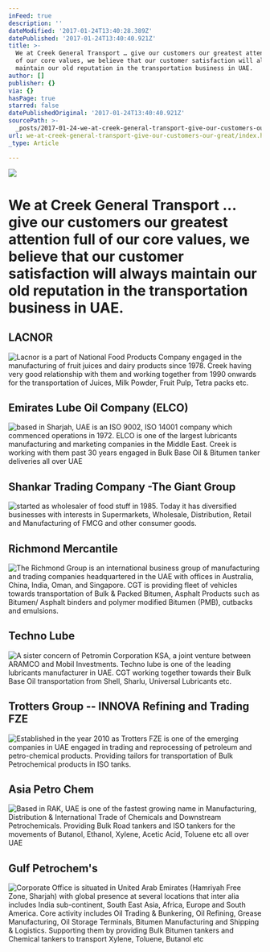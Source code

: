 ```yaml
---
inFeed: true
description: ''
dateModified: '2017-01-24T13:40:28.389Z'
datePublished: '2017-01-24T13:40:40.921Z'
title: >-
  We at Creek General Transport … give our customers our greatest attention full
  of our core values, we believe that our customer satisfaction will always
  maintain our old reputation in the transportation business in UAE.
author: []
publisher: {}
via: {}
hasPage: true
starred: false
datePublishedOriginal: '2017-01-24T13:40:40.921Z'
sourcePath: >-
  _posts/2017-01-24-we-at-creek-general-transport-give-our-customers-our-great.md
url: we-at-creek-general-transport-give-our-customers-our-great/index.html
_type: Article

---
```

![](https://the-grid-user-content.s3-us-west-2.amazonaws.com/7171a092-9368-44f1-8630-82613e306ac5.jpg)

# We at Creek General Transport ... give our customers our greatest attention full of our core values, we believe that our customer satisfaction will always maintain our old reputation in the transportation business in UAE.

## LACNOR
![Lacnor is a part of National Food Products Company engaged in the manufacturing of fruit juices and dairy products since 1978. Creek having very good relationship with them and working together from 1990 onwards for the transportation of Juices, Milk Powder, Fruit Pulp, Tetra packs etc.](https://the-grid-user-content.s3-us-west-2.amazonaws.com/065f0bf8-9366-4db7-9dba-073de43654ae.png)

## Emirates Lube Oil Company (ELCO)
![based in Sharjah, UAE is an ISO 9002, ISO 14001 company which commenced operations in 1972. ELCO is one of the largest lubricants manufacturing and marketing companies in the Middle East. Creek is working with them past 30 years engaged in Bulk Base Oil & Bitumen tanker deliveries all over UAE](https://the-grid-user-content.s3-us-west-2.amazonaws.com/f4dea731-d6c2-4b82-a281-34d3412fb38c.png)

## Shankar Trading Company -The Giant Group
![started as wholesaler of food stuff in 1985. Today it has diversified businesses with interests in Supermarkets, Wholesale, Distribution, Retail and Manufacturing of FMCG and other consumer goods. ](https://the-grid-user-content.s3-us-west-2.amazonaws.com/4fd73a6b-e2cd-454a-a9c0-e3f475f152f9.png)

## Richmond Mercantile
![The Richmond Group is an international business group of manufacturing and trading companies headquartered in the UAE with offices in Australia, China, India, Oman, and Singapore. 
CGT is providing fleet of vehicles towards transportation of Bulk & Packed Bitumen, Asphalt Products such as Bitumen/ Asphalt binders and polymer modified Bitumen (PMB), cutbacks and emulsions.
](https://the-grid-user-content.s3-us-west-2.amazonaws.com/a5fc02a7-4c84-4de6-ae66-424056a4c8e9.png)

## Techno Lube
![A sister concern of Petromin Corporation KSA, a joint venture between ARAMCO and Mobil Investments. Techno lube is one of the leading lubricants manufacturer in UAE. CGT working together towards their Bulk Base Oil transportation from Shell, Sharlu, Universal Lubricants etc. ](https://the-grid-user-content.s3-us-west-2.amazonaws.com/190af234-a4e6-4c63-b554-66bebffa3c76.png)

## Trotters Group -- INNOVA Refining and Trading FZE
![Established in the year 2010 as Trotters FZE is one of the emerging companies in UAE engaged in trading and reprocessing of petroleum and petro-chemical products. Providing tailors for transportation of Bulk Petrochemical products in ISO tanks.](https://the-grid-user-content.s3-us-west-2.amazonaws.com/67a6cf56-1963-4eb7-a9ab-5b46b929f902.png)

## Asia Petro Chem
![Based in RAK, UAE is one of the fastest growing name in Manufacturing, Distribution & International Trade of Chemicals and Downstream Petrochemicals. Providing Bulk Road tankers and ISO tankers for the movements of Butanol, Ethanol, Xylene, Acetic Acid, Toluene etc all over UAE](https://the-grid-user-content.s3-us-west-2.amazonaws.com/ca2ba48e-da12-4a6b-8923-62fb44c95375.png)

## Gulf Petrochem's
![Corporate Office is situated in United Arab Emirates (Hamriyah Free Zone, Sharjah) with global presence at several locations that inter alia includes India sub-continent, South East Asia, Africa, Europe and South America. Core activity includes Oil Trading & Bunkering, Oil Refining, Grease Manufacturing, Oil Storage Terminals, Bitumen Manufacturing and Shipping & Logistics. Supporting them by providing Bulk Bitumen tankers and Chemical tankers to transport Xylene, Toluene, Butanol etc](https://the-grid-user-content.s3-us-west-2.amazonaws.com/0ae3451e-0cb2-42df-b216-40d46fde04b8.png)